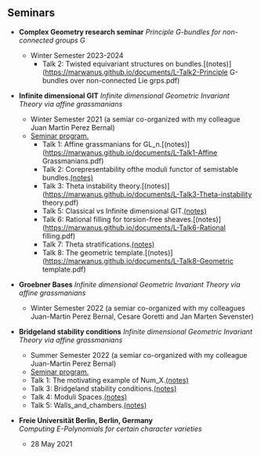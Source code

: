 ## Seminars

- **Complex Geometry research seminar** 
  *Principle G-bundles for non-connected groups G*  
  - Winter Semester 2023-2024 
     - Talk 2: Twisted equivariant structures on bundles.[(notes)](https://marwanus.github.io/documents/L-Talk2-Principle G-bundles over non-connected Lie grps.pdf)

- **Infinite dimensional GIT** 
  *Infinite dimensional Geometric Invariant Theory via affine grassmanians*  
  - Winter Semester 2021 (a semiar co-organized with my colleague Juan Martin Perez Bernal)
  - [Seminar program.](https://marwanus.github.io/documents/Program_Infinite_dimensional_GIT.pdf)
    - Talk 1: Affine grassmanians for GL_n.[(notes)](https://marwanus.github.io/documents/L-Talk1-Affine Grassmanians.pdf)
    - Talk 2: Corepresentability ofthe moduli functor of semistable bundles.[(notes)](https://marwanus.github.io/documents/L-Talk2-Corepresentability_of_mod_functor.pdf)
    - Talk 3: Theta instability theory.[(notes)](https://marwanus.github.io/documents/L-Talk3-Theta-instability theory.pdf)
    - Talk 5: Classical vs Infinite dimensional GIT.[(notes)](https://marwanus.github.io/documents/L-Talk5-Inf_dim_GIT_vs_Classical.pdf)
    - Talk 6: Rational filling for torsion-free sheaves.[(notes)](https://marwanus.github.io/documents/L-Talk6-Rational filling.pdf)
    - Talk 7: Theta stratifications.[(notes)](https://marwanus.github.io/documents/P-Talk7-theta_stratif_Lambda_coh.pdf)
    - Talk 8: The geometric template.[(notes)](https://marwanus.github.io/documents/L-Talk8-Geometric template.pdf)
- **Groebner Bases** 
  *Infinite dimensional Geometric Invariant Theory via affine grassmanians*  
  - Winter Semester 2022 (a semiar co-organized with my colleagues Juan-Martin Perez Bernal, Cesare Goretti and Jan Marten Sevenster)

- **Bridgeland stability conditions** 
  *Infinite dimensional Geometric Invariant Theory via affine grassmanians*  
  - Summer Semester 2022 (a semiar co-organized with my colleague Juan-Martin Perez Bernal)
  - [Seminar program.](https://marwanus.github.io/documents/program_Bridgeland_stability_SoSE22.pdf)
  - Talk 1: The motivating example of Num_X.[(notes)](https://marwanus.github.io/documents/L-Talk1-The_motivating_example_of_Num_X.pdf)
  - Talk 3: Bridgeland stability conditions.[(notes)](https://marwanus.github.io/documents/L-Talk3-Bridgeland_stability_condition.pdf)
  - Talk 4: Moduli Spaces.[(notes)](https://marwanus.github.io/documents/L-Talk4-Moduli_spaces.pdf)
  - Talk 5: Walls_and_chambers.[(notes)](https://marwanus.github.io/documents/L-Talk5-Walls_and_chambers.pdf)



- **Freie Universität Berlin, Berlin, Germany**  
  *Computing E-Polynomials for certain character varieties*  
  - 28 May 2021

